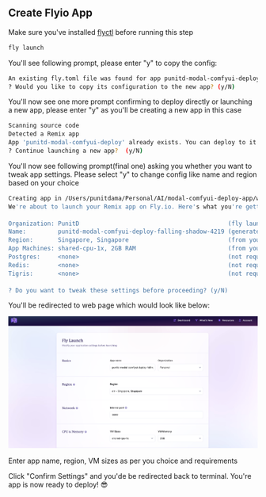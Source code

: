 ## Create Flyio App

Make sure you've installed [flyctl](https://fly.io/docs/flyctl/install/) before running this step

```sh
fly launch
```

You'll see following prompt, please enter "y" to copy the config:

```sh
An existing fly.toml file was found for app punitd-modal-comfyui-deploy
? Would you like to copy its configuration to the new app? (y/N)
```

You'll now see one more prompt confirming to deploy directly or launching a new app, please enter "y" as you'll be creating a new app
in this case

```sh
Scanning source code
Detected a Remix app
App 'punitd-modal-comfyui-deploy' already exists. You can deploy to it with `fly deploy`.
? Continue launching a new app?  (y/N)
```

You'll now see following prompt(final one) asking you whether you want to tweak app settings. Please select "y" to change config like name and region based on your choice

```sh
Creating app in /Users/punitdama/Personal/AI/modal-comfyui-deploy-app/web
We're about to launch your Remix app on Fly.io. Here's what you're getting:

Organization: PunitD                                          (fly launch defaults to the personal org)
Name:         punitd-modal-comfyui-deploy-falling-shadow-4219 (generated)
Region:       Singapore, Singapore                            (from your fly.toml)
App Machines: shared-cpu-1x, 2GB RAM                          (from your fly.toml)
Postgres:     <none>                                          (not requested)
Redis:        <none>                                          (not requested)
Tigris:       <none>                                          (not requested)

? Do you want to tweak these settings before proceeding? (y/N)
```

You'll be redirected to web page which would look like below:

![Launch Flyio App](../../screenshots/flyio/launch-flyio-app.png)

Enter app name, region, VM sizes as per you choice and requirements

Click "Confirm Settings" and you'de be redirected back to terminal.
You're app is now ready to deploy! 😎
